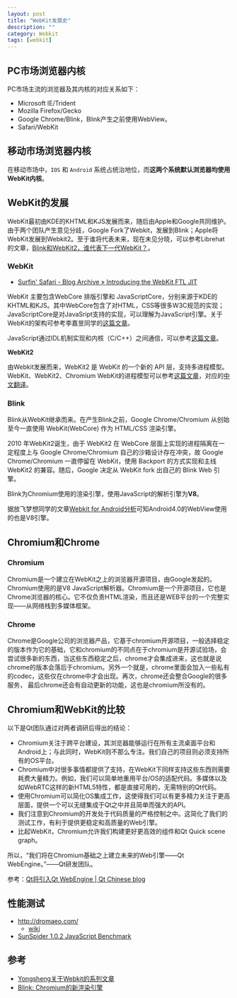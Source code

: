```yaml
---
layout: post
title: "WebKit发展史"
description: ""
category: Webkit
tags: [webkit]
--- 
```

## PC市场浏览器内核

PC市场主流的浏览器及其内核的对应关系如下：

- Microsoft IE/Trident
- Mozilla Firefox/Gecko
- Google Chrome/Blink，Blink产生之前使用WebView。
- Safari/WebKit

<!--more-->

## 移动市场浏览器内核

在移动市场中，`IOS` 和 `Android` 系统占统治地位，而**这两个系统默认浏览器均使用WebKit内核**。

## WebKit的发展

WebKit最初由KDE的KHTML和KJS发展而来，随后由Apple和Google共同维护。由于两个团队产生意见分歧，Google Fork了Webkit，发展到Blink；Apple将WebKit发展到Webkit2。至于谁将代表未来，现在未见分晓，可以参考Librehat的文章，[Blink和WebKit2，谁代表下一代WebKit？](
https://www.librehat.com/blink-and-webkit-2-who-represents-the-next-generation-of-webkit/)。

### WebKit

- [Surfin' Safari - Blog Archive » Introducing the WebKit FTL JIT](https://www.webkit.org/blog/3362/introducing-the-webkit-ftl-jit)

WebKit 主要包含WebCore 排版引擎和 JavaScriptCore，分别来源于KDE的KHTML和KJS。其中WebCore包含了对HTML，CSS等很多W3C规范的实现；JavaScriptCore是对JavaSript支持的实现，可以理解为JavaScript引擎。关于WebKit的架构可参考李嘉昱同学的[这篇文章](http://www.cnblogs.com/jyli/archive/2010/01/31/1660355.html)。

JavaScript通过IDL机制实现和内核（C/C++）之间通信，可以参考[这篇文章](http://blog.csdn.net/cutesource/article/details/8862287)。

**WebKit2**

由Webkit发展而来，WebKit2 是 WebKit 的一个新的 API 层，支持多进程模型。WebKit、WebKit2、Chromium WebKit的进程模型可以参考[这篇文章](http://trac.webkit.org/wiki/WebKit2)，对应的[中文翻译](http://elastos.org/elorg_files/misc/tongji-ssec/webkit2%E7%AE%80%E4%BB%8B.pdf)。

### Blink

Blink从WebKit继承而来。在产生Blink之前，Google Chrome/Chromium 从创始至今一直使用 WebKit(WebCore) 作为 HTML/CSS 渲染引擎。

2010 年WebKit2诞生，由于 WebKit2 在 WebCore 层面上实现的进程隔离在一定程度上与 Google Chrome/Chromium 自己的沙箱设计存在冲突，故 Google Chrome/Chromium 一直停留在 WebKit，使用 Backport 的方式实现和主线 WebKit2 的兼容。随后，Google 决定从 WebKit fork 出自己的 Blink Web 引擎。

Blink为Chromium使用的渲染引擎，使用JavaScript的解析引擎为**V8**。

据放飞梦想同学的文章[Webkit for Android分析](http://mogoweb.net/archives/182)可知Android4.0的WebView使用的也是V8引擎。

## Chromium和Chrome

### Chromium
Chromium是一个建立在WebKit之上的浏览器开源项目，由Google发起的。Chromium使用的是V8 JavaScript解析器。Chromium是一个开源项目，它也是Chrome浏览器的核心。它不仅负责HTML渲染，而且还是WEB平台的一个完整实现——从网络栈到多媒体框架。

### Chrome
Chrome是Google公司的浏览器产品，它基于chromium开源项目，一般选择稳定的版本作为它的基础，它和chromium的不同点在于chromium是开源试验场，会尝试很多新的东西，当这些东西稳定之后，chrome才会集成进来，这也就是说chrome的版本会落后于chromium。另外一个就是，chrome里面会加入一些私有的codec，这些仅在chrome中才会出现。再次，chrome还会整合Google的很多服务， 最后chrome还会有自动更新的功能，这也是chromium所没有的。

## Chromium和WebKit的比较

以下是Qt团队通过对两者调研后得出的结论：

* Chromium关注于跨平台建设，其浏览器能够运行在所有主流桌面平台和Android上；与此同时，WebKit则不那么专注。我们自己的项目则必须支持所有的OS平台。
* Chromium中对很多事情都提供了支持，在WebKit下同样支持这些东西则需要耗费大量精力。例如，我们可以简单地重用平台/OS的适配代码。多媒体以及如WebRTC这样的新HTML5特性，都是直接可用的，无需特别的Qt代码。
* 使用Chromium可以简化OS集成工作，这使得我们可以有更多精力关注于更高层面，提供一个可以无缝集成于Qt之中并且简单而强大的API。
* 我们注意到Chromium的开发处于代码质量的严格控制之中。这简化了我们的测试工作，有利于提供更稳定和高质量的Web引擎。
* 比起WebKit，Chromium允许我们构建更好更高效的组件和Qt Quick scene graph。

所以，“我们将在Chromium基础之上建立未来的Web引擎——Qt WebEngine。”——Qt研发团队。

参考：[Qt将引入Qt WebEngine | Qt Chinese blog](http://blog.qt.digia.com/cn/2013/09/25/introducing-the-qt-webengine/)

## 性能测试

- http://dromaeo.com/
	- [wiki](https://wiki.mozilla.org/Dromaeo)
- [SunSpider 1.0.2 JavaScript Benchmark](https://www.webkit.org/perf/sunspider/sunspider.html)

## 参考
- [Yongsheng关于Webkit的系列文章](http://blog.csdn.net/milado_nju/article/category/1060499)
- [Blink: Chromium的新渲染引擎](http://blog.csdn.net/doon/article/details/9253453)
